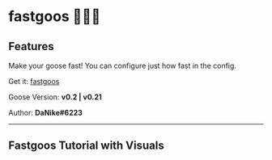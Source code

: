 # fastgoos 🏃‍♂️💨

## Features

Make your goose fast! You can configure just how fast in the config.

Get it: [fastgoos](https://cdn.discordapp.com/attachments/672363951232778251/673002901358247983/fastgoos_with_loader.zip)

Goose Version: **v0.2 \| v0.21**

Author: **DaNike#6223**

---

## Fastgoos Tutorial with Visuals
